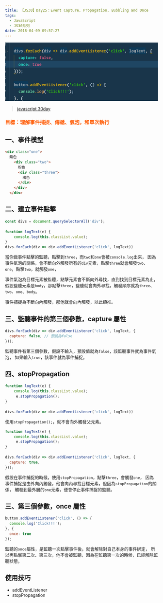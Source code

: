 ```yaml
---
title: 【JS30】Day25：Event Capture, Propagation, Bubbling and Once
tags:
  - JavaScript
  - JS30系列
date: 2018-04-09 09:57:27
---
```

![](/img/js30day/small24.jpg)

> [javascript 30day](https://javascript30.com/)

<!-- more -->

### <span style="color:#ff5900">目標：理解事件捕捉、傳遞、氣泡，和單次執行</span>

## 一、事件模型
```html
<div class="one">
  紫色
    <div class="two">
      粉色
      <div class="three">
        橘色
      </div>
    </div>
  </div>
```

## 二、建立事件點擊
```js
const divs = document.querySelectorAll('div');

function logText(e) {
    console.log(this.classList.value);
}
divs.forEach(div => div.addEventListener('click', logText))
```

當你做事件點擊的監聽，點擊到`three`，而`two`和`one`會被`console.log`出來，
因為事件氣泡的關係，會不斷向外觸發所有的`div`元素，點擊`three`就會觸發`two`、`one`，點擊`two`，就觸發`one`，

事件氣泡為目標元素被監聽，點擊元素會不斷向外尋找，直到找到目標元素為止，
假設監聽元素是`body`，那點擊`three`，監聽就會向外尋找，觸發順序就為`three`、`two`、`one`、`body`。

事件捕捉為不斷向內觸發，那他就會向內觸發，以此類推。

## 三、監聽事件的第三個參數，capture 屬性
```js
divs.forEach(div => div.addEventListener('click', logText, {
  capture: false, // 預設為false
}));
```

監聽事件有第三個參數，假設不輸入，預設值就為`false`，該監聽事件就為事件氣泡，
如果輸入`true`，該事件就為事件捕捉。

## 四、stopPropagation

```js
function logText(e) {
    console.log(this.classList.value);
     e.stopPropagation();
}

divs.forEach(div => div.addEventListener('click', logText))
```
使用`stopPropagation();`，就不會向外觸發父元素。

```js
function logText(e) {
    console.log(this.classList.value);
     e.stopPropagation();
}

divs.forEach(div => div.addEventListener('click', logText, {
  capture: true,
}));
```

假設在事件捕捉的時候，使用`stopPropagation`，點擊`three`，會觸發`one`，
因為事件捕捉是由外向內觸發，他會向內尋找目標元素，但因為`stopPropagation`的關係，
觸發到最外層的`one`元素，便會停止事件捕捉的監聽。

## 三、第三個參數，once 屬性
```js
button.addEventListener('click', () => {
  console.log('Click!!!');
}, {
  once: true
});
```
監聽的`once`屬性，是監聽一次點擊事件後，就會解除對自己本身的事件綁定，
所以再點擊第二次、第三次，他不會被監聽，因為在監聽第一次的時候，已經解除監聽狀態。


## 使用技巧

- addEventListener
- stopPropagation